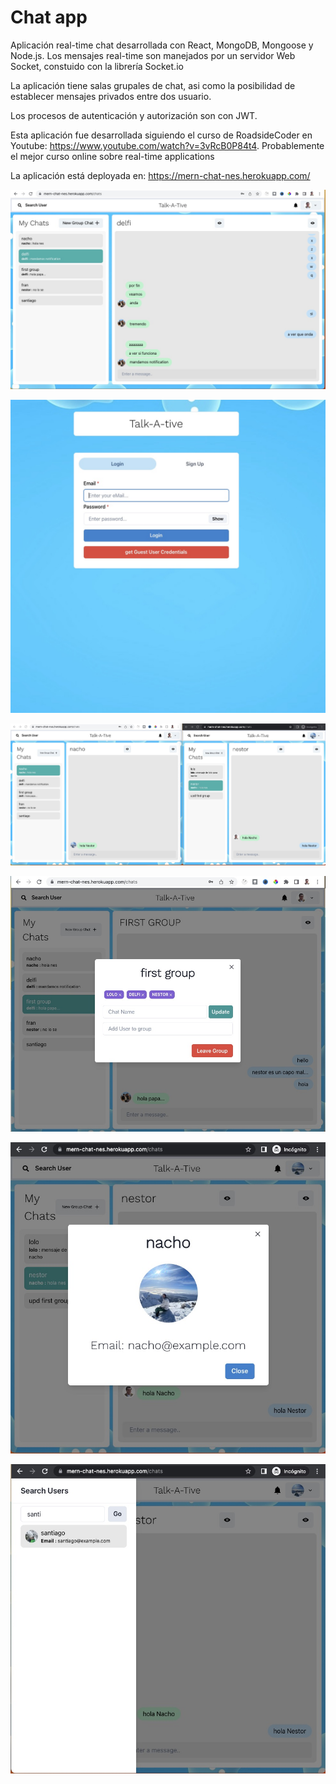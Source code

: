 # Chat app

Aplicación real-time chat desarrollada con React, MongoDB, Mongoose y Node.js. Los mensajes real-time son manejados por un servidor Web Socket, constuido con la librería Socket.io

La aplicación tiene salas grupales de chat, asi como la posibilidad de establecer mensajes privados entre dos usuario.

Los procesos de autenticación y autorización son con JWT.

Esta aplicación fue desarrollada siguiendo el curso de RoadsideCoder en Youtube: https://www.youtube.com/watch?v=3vRcB0P84t4. Probablemente el mejor curso online sobre real-time applications

La aplicación está deployada en: https://mern-chat-nes.herokuapp.com/

![Alt text](img/1jpg.jpg)

![Alt text](img/2jpg.jpg)

![Alt text](img/3jpg.jpg)

![Alt text](img/4jpg.jpg)

![Alt text](img/5jpg.jpg)

![Alt text](img/6jpg.jpg)